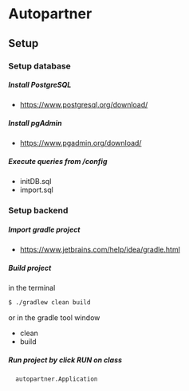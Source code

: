 # Autopartner

## Setup 

### Setup database 

##### Install PostgreSQL

- https://www.postgresql.org/download/ 

##### Install pgAdmin

- https://www.pgadmin.org/download/

##### Execute queries from /config

- initDB.sql
- import.sql

### Setup backend

##### Import gradle project

- https://www.jetbrains.com/help/idea/gradle.html

#####  Build project 

in the terminal
  ```bash
  $ ./gradlew clean build
  ```
or in the gradle tool window

- clean
- build

##### Run project by click RUN on class

```bash
  autopartner.Application
```

